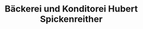---
title: "Bäckerei und Konditorei Hubert Spickenreither"
url: /taennesberg/baeckerei-und-konditorei-hubert-spickenreither/
shop: Bäckerei
---